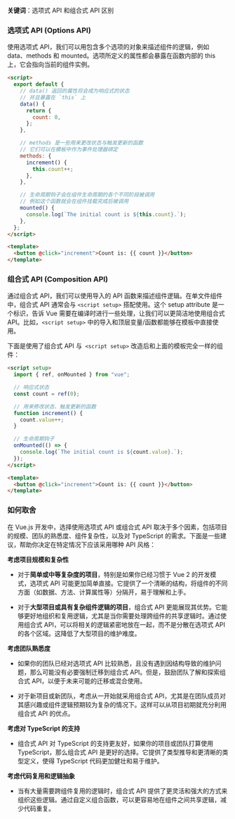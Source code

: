 **关键词**：选项式 API 和组合式 API 区别

### 选项式 API (Options API)

使用选项式 API，我们可以用包含多个选项的对象来描述组件的逻辑，例如 data、methods 和 mounted。选项所定义的属性都会暴露在函数内部的 this 上，它会指向当前的组件实例。

```html
<script>
  export default {
    // data() 返回的属性将会成为响应式的状态
    // 并且暴露在 `this` 上
    data() {
      return {
        count: 0,
      };
    },

    // methods 是一些用来更改状态与触发更新的函数
    // 它们可以在模板中作为事件处理器绑定
    methods: {
      increment() {
        this.count++;
      },
    },

    // 生命周期钩子会在组件生命周期的各个不同阶段被调用
    // 例如这个函数就会在组件挂载完成后被调用
    mounted() {
      console.log(`The initial count is ${this.count}.`);
    },
  };
</script>

<template>
  <button @click="increment">Count is: {{ count }}</button>
</template>
```

### 组合式 API (Composition API)

通过组合式 API，我们可以使用导入的 API 函数来描述组件逻辑。在单文件组件中，组合式 API 通常会与 `<script setup>` 搭配使用。这个 setup attribute 是一个标识，告诉 Vue 需要在编译时进行一些处理，让我们可以更简洁地使用组合式 API。比如，`<script setup>` 中的导入和顶层变量/函数都能够在模板中直接使用。

下面是使用了组合式 API 与` <script setup>` 改造后和上面的模板完全一样的组件：

```html
<script setup>
  import { ref, onMounted } from "vue";

  // 响应式状态
  const count = ref(0);

  // 用来修改状态、触发更新的函数
  function increment() {
    count.value++;
  }

  // 生命周期钩子
  onMounted(() => {
    console.log(`The initial count is ${count.value}.`);
  });
</script>

<template>
  <button @click="increment">Count is: {{ count }}</button>
</template>
```

### 如何取舍

在 Vue.js 开发中，选择使用选项式 API 或组合式 API 取决于多个因素，包括项目的规模、团队的熟悉度、组件复杂性，以及对 TypeScript 的需求。下面是一些建议，帮助你决定在特定情况下应该采用哪种 API 风格：

**考虑项目规模和复杂性**

- 对于**简单或中等复杂度的项目**，特别是如果你已经习惯于 Vue 2 的开发模式，选项式 API 可能更加简单直接。它提供了一个清晰的结构，将组件的不同方面（如数据、方法、计算属性等）分隔开，易于理解和上手。

- 对于**大型项目或具有复杂组件逻辑的项目**，组合式 API 更能展现其优势。它能够更好地组织和复用逻辑，尤其是当你需要处理跨组件的共享逻辑时。通过使用组合式 API，可以将相关的逻辑紧密地放在一起，而不是分散在选项式 API 的各个区域。这降低了大型项目的维护难度。

**考虑团队熟悉度**

- 如果你的团队已经对选项式 API 比较熟悉，且没有遇到因结构导致的维护问题，那么可能没有必要强制迁移到组合式 API。但是，鼓励团队了解和探索组合式 API，以便于未来可能的迁移或混合使用。

- 对于新项目或新团队，考虑从一开始就采用组合式 API，尤其是在团队成员对其感兴趣或组件逻辑预期较为复杂的情况下。这样可以从项目初期就充分利用组合式 API 的优点。

**考虑对 TypeScript 的支持**

- 组合式 API 对 TypeScript 的支持更友好，如果你的项目或团队打算使用 TypeScript，那么组合式 API 是更好的选择。它提供了类型推导和更清晰的类型定义，使得 TypeScript 代码更加健壮和易于维护。

**考虑代码复用和逻辑抽象**

- 当有大量需要跨组件复用的逻辑时，组合式 API 提供了更灵活和强大的方式来组织这些逻辑。通过自定义组合函数，可以更容易地在组件之间共享逻辑，减少代码重复。
